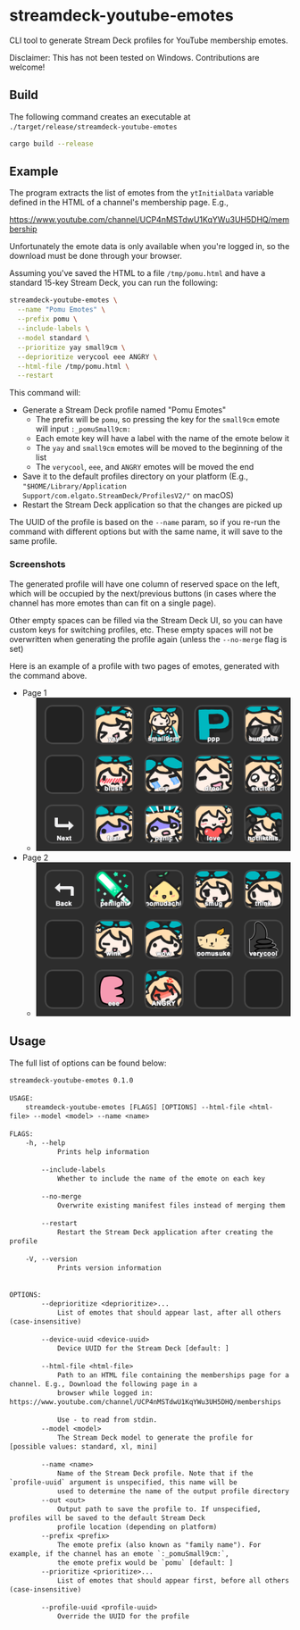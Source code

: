 # streamdeck-youtube-emotes

CLI tool to generate Stream Deck profiles for YouTube membership emotes.

Disclaimer: This has not been tested on Windows. Contributions are welcome!

## Build

The following command creates an executable at `./target/release/streamdeck-youtube-emotes`

```sh
cargo build --release
```

## Example

The program extracts the list of emotes from the `ytInitialData` variable
defined in the HTML of a channel's membership page. E.g.,

<https://www.youtube.com/channel/UCP4nMSTdwU1KqYWu3UH5DHQ/membership>

Unfortunately the emote data is only available when you're logged in, so the
download must be done through your browser.

Assuming you've saved the HTML to a file `/tmp/pomu.html` and have a standard
15-key Stream Deck, you can run the following:

```sh
streamdeck-youtube-emotes \
  --name "Pomu Emotes" \
  --prefix pomu \
  --include-labels \
  --model standard \
  --prioritize yay small9cm \
  --deprioritize verycool eee ANGRY \
  --html-file /tmp/pomu.html \
  --restart
```

This command will:

* Generate a Stream Deck profile named "Pomu Emotes"
  * The prefix will be `pomu`, so pressing the key for the `small9cm` emote
    will input `:_pomuSmall9cm:`
  * Each emote key will have a label with the name of the emote below it
  * The `yay` and `small9cm` emotes will be moved to the beginning of the list
  * The `verycool`, `eee`, and `ANGRY` emotes will be moved the end
* Save it to the default profiles directory on your platform
  (E.g., `"$HOME/Library/Application Support/com.elgato.StreamDeck/ProfilesV2/"`
  on macOS)
* Restart the Stream Deck application so that the changes are picked up

The UUID of the profile is based on the `--name` param, so if you re-run the
command with different options but with the same name, it will save to the same
profile.

### Screenshots

The generated profile will have one column of reserved space on the left, which
will be occupied by the next/previous buttons (in cases where the channel has
more emotes than can fit on a single page).

Other empty spaces can be filled via the Stream Deck UI, so you can have custom
keys for switching profiles, etc. These empty spaces will not be overwritten
when generating the profile again (unless the `--no-merge` flag is set)

Here is an example of a profile with two pages of emotes, generated with the
command above.

* Page 1
    * ![Profile page 1](./docs/profile-page1.png)
* Page 2
    * ![Profile page 2](./docs/profile-page2.png)

## Usage

The full list of options can be found below:

```
streamdeck-youtube-emotes 0.1.0

USAGE:
    streamdeck-youtube-emotes [FLAGS] [OPTIONS] --html-file <html-file> --model <model> --name <name>

FLAGS:
    -h, --help
            Prints help information

        --include-labels
            Whether to include the name of the emote on each key

        --no-merge
            Overwrite existing manifest files instead of merging them

        --restart
            Restart the Stream Deck application after creating the profile

    -V, --version
            Prints version information


OPTIONS:
        --deprioritize <deprioritize>...
            List of emotes that should appear last, after all others (case-insensitive)

        --device-uuid <device-uuid>
            Device UUID for the Stream Deck [default: ]

        --html-file <html-file>
            Path to an HTML file containing the memberships page for a channel. E.g., Download the following page in a
            browser while logged in: https://www.youtube.com/channel/UCP4nMSTdwU1KqYWu3UH5DHQ/memberships

            Use - to read from stdin.
        --model <model>
            The Stream Deck model to generate the profile for [possible values: standard, xl, mini]

        --name <name>
            Name of the Stream Deck profile. Note that if the `profile-uuid` argument is unspecified, this name will be
            used to determine the name of the output profile directory
        --out <out>
            Output path to save the profile to. If unspecified, profiles will be saved to the default Stream Deck
            profile location (depending on platform)
        --prefix <prefix>
            The emote prefix (also known as "family name"). For example, if the channel has an emote `:_pomuSmall9cm:`,
            the emote prefix would be `pomu` [default: ]
        --prioritize <prioritize>...
            List of emotes that should appear first, before all others (case-insensitive)

        --profile-uuid <profile-uuid>
            Override the UUID for the profile
```

